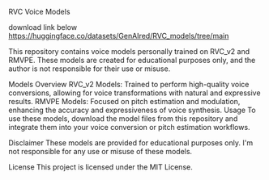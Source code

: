 RVC Voice Models

download link below
https://huggingface.co/datasets/GenAIred/RVC_models/tree/main

This repository contains voice models personally trained on RVC_v2 and RMVPE. These models are created for educational purposes only, and the author is not responsible for their use or misuse.



Models Overview
RVC_v2 Models: Trained to perform high-quality voice conversions, allowing for voice transformations with natural and expressive results.
RMVPE Models: Focused on pitch estimation and modulation, enhancing the accuracy and expressiveness of voice synthesis.
Usage
To use these models, download the model files from this repository and integrate them into your voice conversion or pitch estimation workflows.

Disclaimer
These models are provided for educational purposes only. I'm not responsible for any use or misuse of these models.

License
This project is licensed under the MIT License.

